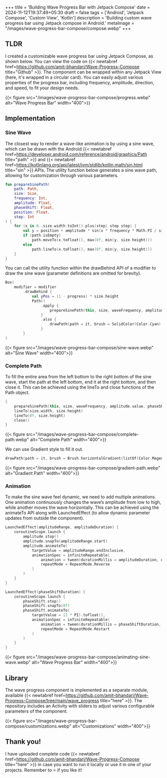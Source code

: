 +++
title = 'Building Wave Progress Bar with Jetpack Compose'
date = 2024-11-12T19:37:49+05:30
draft = false
tags = ['Android', 'Jetpack Compose', 'Custom View', 'Kotlin']
description = 'Building custom wave progress bar using Jetpack compose in Android.'
metaImage = "/images/wave-progress-bar-compose/compose.webp"
+++

## TLDR

I created a customizable wave progress bar using Jetpack Compose, as shown below. You can view the code on {{< newtabref href=https://github.com/amit-bhandari/Wave-Progress-Compose title="Github" >}}. The component can be wrapped within any Jetpack View (here, it's wrapped in a circular card). You can easily adjust various properties of the progress bar, including frequency, amplitude, direction, and speed, to fit your design needs.

{{< figure src="/images/wave-progress-bar-compose/progress.webp" alt="Wave Progress Bar" width="400">}}

## Implementation

### Sine Wave

The closest way to render a wave-like animation is by using a sine wave, which can be drawn with the Android {{< newtabref href=https://developer.android.com/reference/android/graphics/Path title="path" >}} and {{< newtabref href=https://kotlinlang.org/api/latest/jvm/stdlib/kotlin.math/sin.html title="sin" >}} APIs. The utility function below generates a sine wave path, allowing for customization through various parameters.

```kotlin
fun prepareSinePath(
    path: Path,
    size: Size,
    frequency: Int,
    amplitude: Float,
    phaseShift: Float,
    position: Float,
    step: Int
) {
    for (x in 0..size.width.toInt().plus(step) step step) {
        val y = position + amplitude * sin(x * frequency * Math.PI / size.width + phaseShift).toFloat()
        if (path.isEmpty)
            path.moveTo(x.toFloat(), max(0f, min(y, size.height)))
        else
            path.lineTo(x.toFloat(), max(0f, min(y, size.height)))
    }
}
```

You can call the utility function within the drawBehind API of a modifier to draw the sine wave (parameter definitions are omitted for brevity).

```kotlin
Box(
    modifier = modifier
        .drawBehind {
            val yPos = (1 - progress) * size.height
            Path()
                .apply {
                    prepareSinePath(this, size, waveFrequency, amplitude, phaseShift, yPos, waveSteps)
                }
                .also {
                    drawPath(path = it, brush = SolidColor(Color.Cyan), style = Stroke(width = 10f))
                }
        }
)
```

{{< figure src="/images/wave-progress-bar-compose/sine-wave.webp" alt="Sine Wave" width="400">}}

### Complete Path

To fill the entire area from the left bottom to the right bottom of the sine wave, start the path at the left bottom, end it at the right bottom, and then close it. This can be achieved using the lineTo and close functions of the Path object.

```kotlin
{
    prepareSinePath(this, size, waveFrequency, amplitude.value, phaseShiftLocal, yPos, waveSteps)
    lineTo(size.width, size.height)
    lineTo(0f, size.height)
    close()
}
```

{{< figure src="/images/wave-progress-bar-compose/complete-path.webp" alt="Complete Path" width="400">}}

We can use Gradient style to fill it out.

```kotlin
drawPath(path = it, brush = Brush.horizontalGradient(listOf(Color.Magenta, Color.Cyan), style = Fill)
```

{{< figure src="/images/wave-progress-bar-compose/gradient-path.webp" alt="Gradient Path" width="400">}}

### Animation

To make the sine wave feel dynamic, we need to add multiple animations. One animation continuously changes the wave’s amplitude from low to high, while another moves the wave horizontally. This can be achieved using the animateTo API along with LaunchedEffect (to allow dynamic parameter updates from outside the component).

```kotlin
LaunchedEffect(amplitudeRange, amplitudeDuration) {
    coroutineScope.launch {
        amplitude.stop()
        amplitude.snapTo(amplitudeRange.start)
        amplitude.animateTo(
            targetValue = amplitudeRange.endInclusive,
            animationSpec = infiniteRepeatable(
                animation = tween(durationMillis = amplitudeDuration, easing = LinearEasing),
                repeatMode = RepeatMode.Reverse
            )
        )
    }
}

LaunchedEffect(phaseShiftDuration) {
    coroutineScope.launch {
        phaseShift.stop()
        phaseShift.snapTo(0f)
        phaseShift.animateTo(
            targetValue = (2 * PI).toFloat(),
            animationSpec = infiniteRepeatable(
                animation = tween(durationMillis = phaseShiftDuration, easing = LinearEasing),
                repeatMode = RepeatMode.Restart
            )
        )
    }
}
```

{{< figure src="/images/wave-progress-bar-compose/animating-sine-wave.webp" alt="Wave Progress Bar" width="400">}}

## Library

The wave progress component is implemented as a separate module, available {{< newtabref href=https://github.com/amit-bhandari/Wave-Progress-Compose/tree/main/wave_progress title="here" >}}. The repository includes an Activity with sliders to adjust various configurable parameters of the component.

{{< figure src="/images/wave-progress-bar-compose/customizations.webp" alt="Customizations" width="400">}}

## Thank you!

I have uploaded complete code {{< newtabref href=https://github.com/amit-bhandari/Wave-Progress-Compose title="here" >}} in case you want to run it locally or use it in one of your projects. Remember to ⭐ if you like it!
